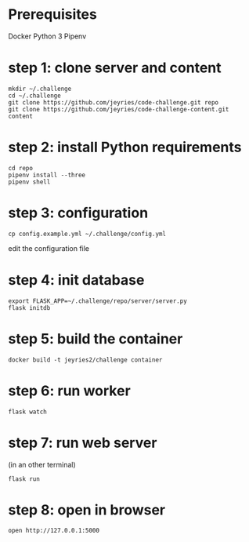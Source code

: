 
# Prerequisites

Docker
Python 3
Pipenv

# step 1: clone server and content

```
mkdir ~/.challenge
cd ~/.challenge
git clone https://github.com/jeyries/code-challenge.git repo
git clone https://github.com/jeyries/code-challenge-content.git content
```

# step 2: install Python requirements

```
cd repo
pipenv install --three
pipenv shell
```

# step 3: configuration

```
cp config.example.yml ~/.challenge/config.yml
```

edit the configuration file

# step 4: init database

```
export FLASK_APP=~/.challenge/repo/server/server.py
flask initdb
```

# step 5: build the container

```
docker build -t jeyries2/challenge container
```

# step 6: run worker

```
flask watch
```

# step 7: run web server

(in an other terminal)
```
flask run
```

# step 8: open in browser

```
open http://127.0.0.1:5000
```
